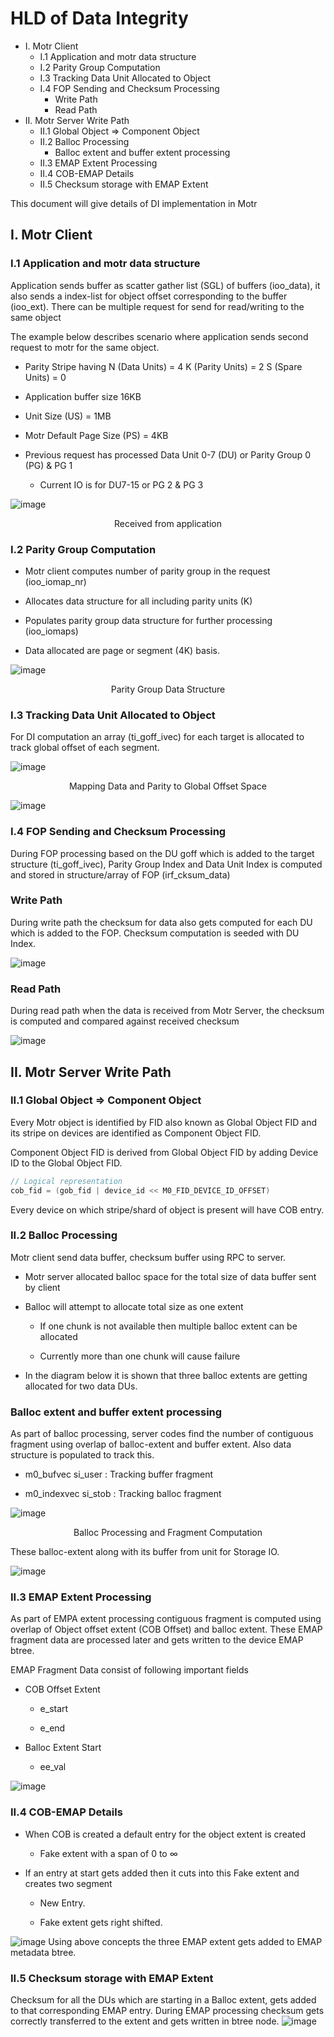 # HLD of Data Integrity

- I. Motr Client
  - I.1 Application and motr data structure
  - I.2 Parity Group Computation 
  - I.3 Tracking Data Unit Allocated to Object
  - I.4 FOP Sending and Checksum Processing
    - Write Path
    - Read Path
- II. Motr Server Write Path
  - II.1 Global Object => Component Object
  - II.2 Balloc Processing
    - Balloc extent and buffer extent processing
  - II.3 EMAP Extent Processing
  - II.4 COB-EMAP Details
  - II.5 Checksum storage with EMAP Extent

This document will give details of DI implementation in Motr

## I. Motr Client 
### I.1 Application and motr data structure
Application sends buffer as scatter gather list (SGL) of buffers (ioo_data), it also sends a index-list for object offset corresponding to the buffer (ioo_ext). There can be multiple request for send for read/writing to the same object

The example below describes scenario where application sends second request to motr for the same object.   

- Parity Stripe having N (Data Units) = 4  K (Parity Units) = 2 S (Spare Units) = 0

- Application buffer size 16KB

- Unit Size (US) = 1MB

- Motr Default Page Size (PS) = 4KB

- Previous request has processed Data Unit 0-7 (DU) or Parity Group 0 (PG) & PG 1  

  - Current IO is for DU7-15 or PG 2 & PG 3 

![image](./Images/DI01.png)
<p align="center">Received from application</p>

### I.2 Parity Group Computation 
- Motr client computes number of parity group in the request (ioo_iomap_nr)

- Allocates data structure for all including parity units (K)

- Populates parity group data structure for further processing (ioo_iomaps)

- Data allocated are page or segment (4K) basis.

![image](./Images/DI02.png)
<p align="center">Parity Group Data Structure</p>

### I.3 Tracking Data Unit Allocated to Object
For DI computation an array (ti_goff_ivec) for each target is allocated to track global offset of each segment.

![image](./Images/DI03.png)
<p align="center">Mapping Data and Parity to Global Offset Space</p>

![image](./Images/DI04.png)
### I.4 FOP Sending and Checksum Processing
During FOP processing based on the DU goff which is added to the target structure (ti_goff_ivec), Parity Group Index and Data Unit Index is computed and stored in structure/array of FOP (irf_cksum_data)

### Write Path
 During write path the checksum for data also gets computed for each DU which is added to the FOP. Checksum computation is seeded with DU Index.

![image](./Images/DI05.png)
### Read Path
During read path when the data is received from Motr Server, the checksum is computed and compared against received checksum


 
![image](./Images/DI06.png)
## II. Motr Server Write Path
### II.1 Global Object => Component Object
Every Motr object is identified by FID also known as Global Object FID and its stripe on devices are identified as Component Object FID.

Component Object FID is derived from Global Object FID by adding Device ID to the Global Object FID.

```c
// Logical representation 
cob_fid = (gob_fid | device_id << M0_FID_DEVICE_ID_OFFSET)
```
Every device on which stripe/shard of object is present will have COB entry. 

### II.2 Balloc Processing
Motr client send data buffer, checksum buffer using RPC to server.

- Motr server allocated balloc space for the total size of data buffer sent by client

- Balloc will attempt to allocate total size as one extent

  - If one chunk is not available then multiple balloc extent can be allocated

  - Currently more than one chunk will cause failure

- In the diagram below it is shown that three balloc extents are getting allocated for two data DUs.

### Balloc extent and buffer extent processing
As part of balloc processing, server codes find the number of contiguous fragment using overlap of balloc-extent and buffer extent. Also data structure is populated to track this.

- m0_bufvec   si_user : Tracking buffer fragment

- m0_indexvec si_stob : Tracking balloc fragment

![image](./Images/DI07.png)
<p align="center">Balloc Processing and Fragment Computation</p>

These balloc-extent along with its buffer from unit for Storage IO.  

![image](./Images/DI08.png)
### II.3 EMAP Extent Processing
As part of EMPA extent processing contiguous fragment is computed using overlap of Object offset extent (COB Offset) and balloc extent. These EMAP fragment data are processed later and gets written to the device EMAP btree.

EMAP Fragment Data consist of following important fields

- COB Offset Extent 

  - e_start

  - e_end

- Balloc Extent Start

  - ee_val

![image](./Images/DI09.png)
### II.4 COB-EMAP Details
- When COB is created a default entry for the object extent is created

  - Fake extent with a span of 0 to ∞

- If an entry at start gets added then it cuts into this Fake extent and creates two segment

  - New Entry.

  - Fake extent gets right shifted.

![image](./Images/DI10.png)
Using above concepts the three EMAP extent gets added to EMAP metadata btree.

### II.5 Checksum storage with EMAP Extent
Checksum for all the DUs which are starting in a Balloc extent, gets added to that corresponding EMAP entry. During EMAP processing checksum gets correctly transferred to the extent and gets written in btree node.
![image](./Images/DI11.png)


